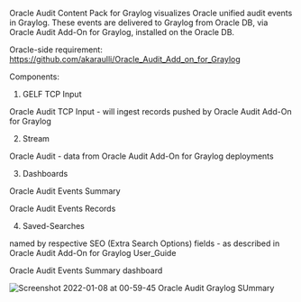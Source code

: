 Oracle Audit Content Pack for Graylog visualizes Oracle unified audit events in Graylog. 
These events are delivered to Graylog from Oracle DB, via Oracle Audit Add-On for Graylog, installed on the Oracle DB.

Oracle-side requirement:
https://github.com/akaraulli/Oracle_Audit_Add_on_for_Graylog

Components:

1. GELF TCP Input

Oracle Audit TCP Input - will ingest records pushed by Oracle Audit Add-On for Graylog 

2. Stream

Oracle Audit - data from Oracle Audit Add-On for Graylog deployments

3. Dashboards

Oracle Audit Events Summary
 
Oracle Audit Events Records

4. Saved-Searches 

named by respective SEO (Extra Search Options) fields - as described in Oracle Audit Add-On for Graylog User_Guide


Oracle Audit Events Summary dashboard

![Screenshot 2022-01-08 at 00-59-45 Oracle Audit Graylog SUmmary](https://user-images.githubusercontent.com/94201903/148621953-f348b963-6a9e-4035-8737-aae01b825a05.png)

